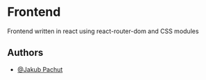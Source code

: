 # Frontend

Frontend written in react using react-router-dom and CSS modules
## Authors

- [@Jakub Pachut](https://github.com/Szafter12)

